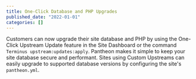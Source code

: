 ```yaml
---
title: One-Click Database and PHP Upgrades
published_date: "2022-01-01"
categories: []
---
```

Customers can now upgrade their site database and PHP by using the One-Click Upstream Update feature in the Site Dashboard or the command `Terminus upstream:updates:apply`. Pantheon makes it simple to keep your site database secure and performant. Sites using Custom Upstreams can easily upgrade to supported database versions by configuring the site's `pantheon.yml`.
